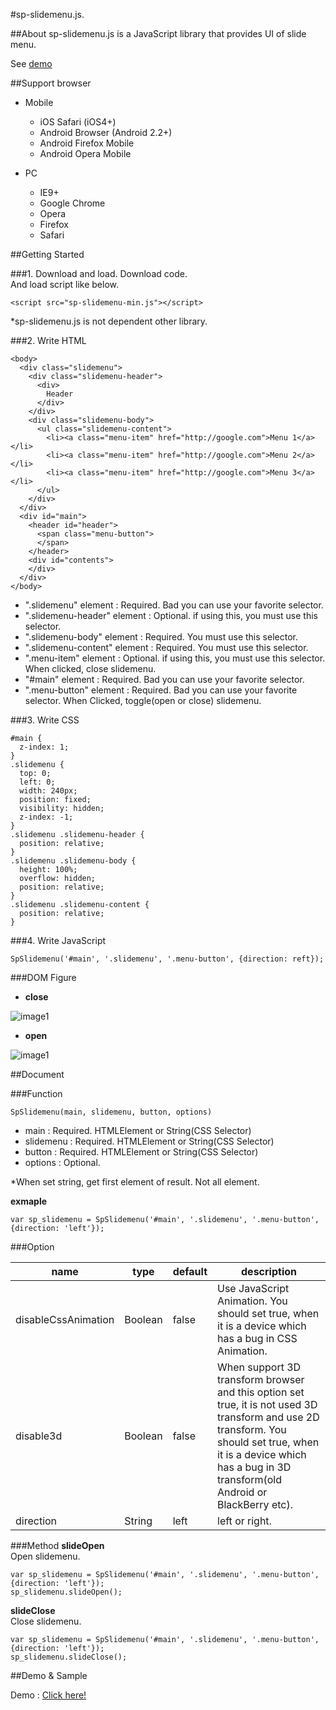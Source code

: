 #sp-slidemenu.js.

##About
sp-slidemenu.js is a JavaScript library that provides UI of slide menu.

See [demo](http://be-hase.com.s3.amazonaws.com/static/sp-slidemenu/sample/demo1.html)

##Support browser
* Mobile
  - iOS Safari (iOS4+)
  - Android Browser (Android 2.2+)
  - Android Firefox Mobile
  - Android Opera Mobile
  
* PC
  - IE9+
  - Google Chrome
  - Opera
  - Firefox
  - Safari
  
##Getting Started

###1. Download and load.
Download code.  
And load script like below.  

```
<script src="sp-slidemenu-min.js"></script>
```

*sp-slidemenu.js is not dependent other library.

###2. Write HTML

```
<body>
  <div class="slidemenu">
    <div class="slidemenu-header">
      <div>
        Header
      </div>
    </div>
    <div class="slidemenu-body">
      <ul class="slidemenu-content">
        <li><a class="menu-item" href="http://google.com">Menu 1</a></li>
        <li><a class="menu-item" href="http://google.com">Menu 2</a></li>
        <li><a class="menu-item" href="http://google.com">Menu 3</a></li>
      </ul>
    </div>
  </div>
  <div id="main">
    <header id="header">
      <span class="menu-button">
      </span>
    </header>
    <div id="contents">
    </div>
  </div>
</body>
```

* ".slidemenu" element : Required. Bad you can use your favorite selector.
* ".slidemenu-header" element : Optional. if using this, you must use this selector. 
* ".slidemenu-body" element : Required. You must use this selector. 
* ".slidemenu-content" element : Required. You must use this selector.
* ".menu-item" element : Optional. if using this, you must use this selector. When clicked, close slidemenu.
* "#main" element : Required. Bad you can use your favorite selector.  
* ".menu-button" element : Required. Bad you can use your favorite selector. When Clicked, toggle(open or close) slidemenu. 

###3. Write CSS
```
#main {
  z-index: 1;
}
.slidemenu {
  top: 0;
  left: 0;
  width: 240px;
  position: fixed;
  visibility: hidden;
  z-index: -1;
}
.slidemenu .slidemenu-header {
  position: relative;
}
.slidemenu .slidemenu-body {
  height: 100%;
  overflow: hidden;
  position: relative;
}
.slidemenu .slidemenu-content {
  position: relative;
}
```

###4. Write JavaScript

```
SpSlidemenu('#main', '.slidemenu', '.menu-button', {direction: reft});
```

###DOM Figure

* **close**

![image1](http://be-hase.com.s3.amazonaws.com/static/img/SpSlidemenu/image1.png)

* **open**

![image1](http://be-hase.com.s3.amazonaws.com/static/img/SpSlidemenu/image2.png)


##Document

###Function

```
SpSlidemenu(main, slidemenu, button, options)
```

* main : Required. HTMLElement or String(CSS Selector)
* slidemenu : Required. HTMLElement or String(CSS Selector)
* button : Required. HTMLElement or String(CSS Selector)
* options : Optional.

*When set string, get first element of result. Not all element.

**exmaple**  

```
var sp_slidemenu = SpSlidemenu('#main', '.slidemenu', '.menu-button', {direction: 'left'});
```

###Option

name | type | default | description
------------ | ------------- | ------------ | ------------
disableCssAnimation | Boolean | false | Use JavaScript Animation. You should set true, when it is a device which has a bug in CSS Animation.
disable3d | Boolean | false | When support 3D transform browser and this option set true, it is not used 3D transform and use 2D transform. You should set true, when it is a device which has a bug in 3D transform(old Android or BlackBerry etc).
direction | String | left | left or right.

###Method
**slideOpen**  
Open slidemenu.

```
var sp_slidemenu = SpSlidemenu('#main', '.slidemenu', '.menu-button', {direction: 'left'});
sp_slidemenu.slideOpen();
```

**slideClose**  
Close slidemenu.

```
var sp_slidemenu = SpSlidemenu('#main', '.slidemenu', '.menu-button', {direction: 'left'});
sp_slidemenu.slideClose();
```


##Demo & Sample

Demo : [Click here!](http://be-hase.com.s3.amazonaws.com/static/sp-slidemenu/sample/demo1.html)
